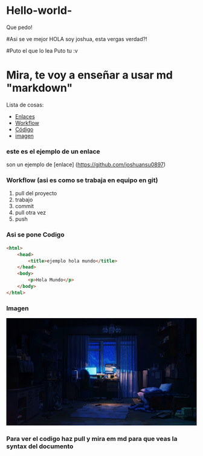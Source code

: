 # Hello-world-
Que pedo!

#Asi se ve mejor 
HOLA soy joshua, esta vergas verdad?!

#Puto el que lo lea
Puto tu :v

# Mira, te voy a enseñar a usar md "markdown"

Lista de cosas:
- [Enlaces](#este-es-el-ejemplo-de-un-enlace)
- [Workflow](#workflow)
- [Código](#as-se-pone-codigo)
- [imagen](#imagen)

### este es el ejemplo de un enlace 
 son un ejemplo de  [enlace] (https://github.com/joshuansu0897)

### Workflow (asi es como se trabaja en equipo en git)
1. pull del proyecto
2. trabajo
3. commit
4. pull otra vez
5. push

### Asi se pone Codigo 

```html
<html>
    <head>
        <title>ejemplo hola mundo</title>
    </head>
    <body>
        <p>Hola Mundo</p>
    </body>
</html>
```

### Imagen 
![imagen](imagenes/1463903923055.gif)

### Para ver el codigo haz pull y mira em md para que veas la syntax del documento